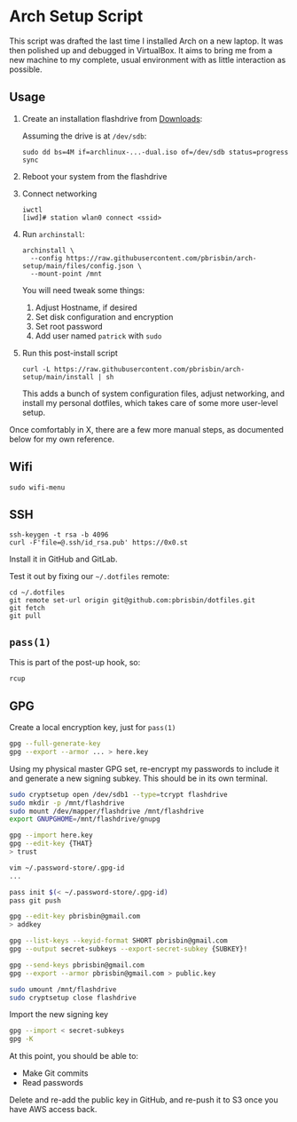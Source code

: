 # Arch Setup Script

This script was drafted the last time I installed Arch on a new laptop. It was
then polished up and debugged in VirtualBox. It aims to bring me from a new
machine to my complete, usual environment with as little interaction as
possible.

## Usage

1. Create an installation flashdrive from [Downloads][]:

   Assuming the drive is at `/dev/sdb`:

   ```
   sudo dd bs=4M if=archlinux-...-dual.iso of=/dev/sdb status=progress
   sync
   ```

   [downloads]: https://www.archlinux.org/download/

1. Reboot your system from the flashdrive

1. Connect networking

   ```
   iwctl
   [iwd]# station wlan0 connect <ssid>
   ```

1. Run `archinstall`:

   ```console
   archinstall \
     --config https://raw.githubusercontent.com/pbrisbin/arch-setup/main/files/config.json \
     --mount-point /mnt
   ```

   You will need tweak some things:

   1. Adjust Hostname, if desired
   1. Set disk configuration and encryption
   1. Set root password
   1. Add user named `patrick` with `sudo`

1. Run this post-install script

   ```
   curl -L https://raw.githubusercontent.com/pbrisbin/arch-setup/main/install | sh
   ```

   This adds a bunch of system configuration files, adjust networking, and
   install my personal dotfiles, which takes care of some more user-level setup.

Once comfortably in X, there are a few more manual steps, as documented below
for my own reference.

## Wifi

```console
sudo wifi-menu
```

## SSH

```console
ssh-keygen -t rsa -b 4096
curl -F'file=@.ssh/id_rsa.pub' https://0x0.st
```

Install it in GitHub and GitLab.

Test it out by fixing our `~/.dotfiles` remote:

```console
cd ~/.dotfiles
git remote set-url origin git@github.com:pbrisbin/dotfiles.git
git fetch
git pull
```

## `pass(1)`

This is part of the post-up hook, so:

```console
rcup
```

## GPG

Create a local encryption key, just for `pass(1)`

```sh
gpg --full-generate-key
gpg --export --armor ... > here.key
```

Using my physical master GPG set, re-encrypt my passwords to include it and
generate a new signing subkey. This should be in its own terminal.

```sh
sudo cryptsetup open /dev/sdb1 --type=tcrypt flashdrive
sudo mkdir -p /mnt/flashdrive
sudo mount /dev/mapper/flashdrive /mnt/flashdrive
export GNUPGHOME=/mnt/flashdrive/gnupg

gpg --import here.key
gpg --edit-key {THAT}
> trust

vim ~/.password-store/.gpg-id
...

pass init $(< ~/.password-store/.gpg-id)
pass git push

gpg --edit-key pbrisbin@gmail.com
> addkey

gpg --list-keys --keyid-format SHORT pbrisbin@gmail.com
gpg --output secret-subkeys --export-secret-subkey {SUBKEY}!

gpg --send-keys pbrisbin@gmail.com
gpg --export --armor pbrisbin@gmail.com > public.key

sudo umount /mnt/flashdrive
sudo cryptsetup close flashdrive
```

Import the new signing key

```sh
gpg --import < secret-subkeys
gpg -K
```

At this point, you should be able to:

- Make Git commits
- Read passwords

Delete and re-add the public key in GitHub, and re-push it to S3 once you have
AWS access back.
